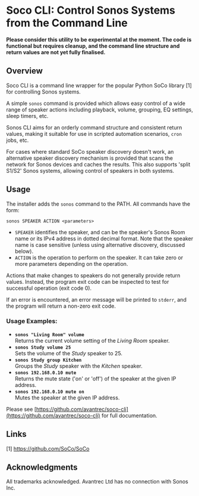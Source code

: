# Soco CLI: Control Sonos Systems from the Command Line

**Please consider this utility to be experimental at the moment. The code is functional but requires cleanup, and the command line structure and return values are not yet fully finalised.**

## Overview

Soco CLI is a command line wrapper for the popular Python SoCo library [1] for controlling Sonos systems.

A simple `sonos` command is provided which allows easy control of a wide range of speaker actions including playback, volume, grouping, EQ settings, sleep timers, etc.

Sonos CLI aims for an orderly command structure and consistent return values, making it suitable for use in scripted automation scenarios, `cron` jobs, etc.

For cases where standard SoCo speaker discovery doesn't work, an alternative speaker discovery mechanism is provided that scans the network for Sonos devices and caches the results. This also supports 'split S1/S2' Sonos systems, allowing control of speakers in both systems.

## Usage

The installer adds the `sonos` command to the PATH. All commands have the form:

```
sonos SPEAKER ACTION <parameters>
```

- `SPEAKER` identifies the speaker, and can be the speaker's Sonos Room name or its IPv4 address in dotted decimal format. Note that the speaker name is case sensitive (unless using alternative discovery, discussed below).
- `ACTION` is the operation to perform on the speaker. It can take zero or more parameters depending on the operation.

Actions that make changes to speakers do not generally provide return values. Instead, the program exit code can be inspected to test for successful operation (exit code 0).

If an error is encountered, an error message will be printed to `stderr`, and the program will return a non-zero exit code.

### Usage Examples:

- **`sonos "Living Room" volume`** \
Returns the current volume setting of the *Living Room* speaker.
- **`sonos Study volume 25`** \
Sets the volume of the *Study* speaker to 25.
- **`sonos Study group Kitchen`** \
Groups the *Study* speaker with the *Kitchen* speaker.
- **`sonos 192.168.0.10 mute`** \
Returns the mute state ('on' or 'off') of the speaker at the given IP address.
- **`sonos 192.168.0.10 mute on`** \
Mutes the speaker at the given IP address.

Please see [https://github.com/avantrec/soco-cli](https://github.com/avantrec/soco-cli) for full documentation.

## Links

[1] https://github.com/SoCo/SoCo

## Acknowledgments

All trademarks acknowledged. Avantrec Ltd has no connection with Sonos Inc.
